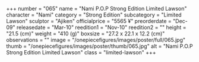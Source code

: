+++
number = "065"
name = "Nami P.O.P Strong Edition Limited Lawson"
character = "Nami"
category = "Strong Edition"
subcategory = "Limited Lawson"
sculptor = "Ajiken"
officialprice = "5565 ¥"
preorderdate = "Dec-09"
releasedate = "Mar-10"
reedition1 = "Nov-10"
reedition2 = ""
height = "21.5 (cm)"
weight = "410 (g)"
boxsize = "27.2 x 22.1 x 12.2 (cm)"
observations = ""
image = "/onepiecefigures/images/poster/full/065.jpg"
thumb = "/onepiecefigures/images/poster/thumb/065.jpg"
alt = "Nami P.O.P Strong Edition Limited Lawson"
class = "limited-lawson"
+++
